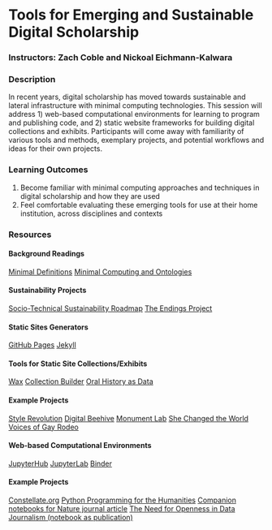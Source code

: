# Tools for Emerging and Sustainable Digital Scholarship
### Instructors: Zach Coble and Nickoal Eichmann-Kalwara

### Description
In recent years, digital scholarship has moved towards sustainable and lateral infrastructure with minimal computing technologies. This session will address 1) web-based computational environments for learning to program and publishing code, and 2) static website frameworks for building digital collections and exhibits. Participants will come away with familiarity of various tools and methods, exemplary projects, and potential workflows and ideas for their own projects.

### Learning Outcomes
1. Become familiar with minimal computing approaches and techniques in digital scholarship and how they are used 
2. Feel comfortable evaluating these emerging tools for use at their home institution, across disciplines and contexts

### Resources

#### Background Readings
[Minimal Definitions](https://go-dh.github.io/mincomp/thoughts/2016/10/02/minimal-definitions/) 
[Minimal Computing and Ontologies](https://go-dh.github.io/mincomp/thoughts/2020/07/21/minimal-ontology/)

#### Sustainability Projects
[Socio-Technical Sustainability Roadmap](https://sites.haa.pitt.edu/sustainabilityroadmap/) 
[The Endings Project](https://endings.uvic.ca/)

#### Static Sites Generators
[GitHub Pages](https://pages.github.com/) 
[Jekyll](https://jekyllrb.com/)

#### Tools for Static Site Collections/Exhibits 
[Wax](https://minicomp.github.io/wax/) 
[Collection Builder](https://collectionbuilder.github.io/) 
[Oral History as Data](https://uidaholib.github.io/oral-history-as-data/) 

#### Example Projects 
[Style Revolution](https://stylerevolution.github.io/) 
[Digital Beehive](https://kislakcenter.github.io/digital-beehive/) 
[Monument Lab](https://proposals.monumentlab.com/) 
[She Changed the World](https://she-changed-world.cb.ncpedia.org/) 
[Voices of Gay Rodeo](https://www.voicesofgayrodeo.com/) 

#### Web-based Computational Environments 
[JupyterHub](https://jupyter.org/hub) 
[JupyterLab](https://jupyterlab.readthedocs.io/en/stable/) 
[Binder](https://mybinder.org/) 

#### Example Projects
[Constellate.org](https://constellate.org/) 
[Python Programming for the Humanities](https://www.karsdorp.io/python-course/) 
[Companion notebooks for Nature journal article](https://github.com/ElDeveloper/dogs) 
[The Need for Openness in Data Journalism (notebook as publication)](https://nbviewer.jupyter.org/github/brianckeegan/Bechdel/blob/master/Bechdel_test.ipynb) 
